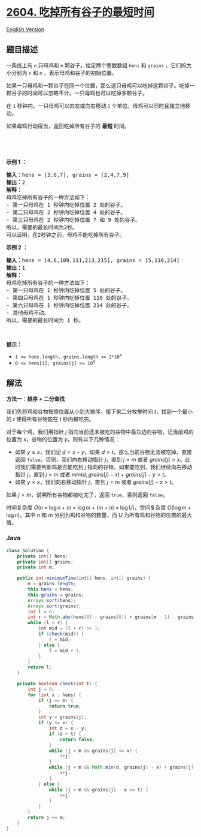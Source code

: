 # [2604. 吃掉所有谷子的最短时间](https://leetcode.cn/problems/minimum-time-to-eat-all-grains)

[English Version](/solution/2600-2699/2604.Minimum%20Time%20to%20Eat%20All%20Grains/README_EN.md)

## 题目描述

<p>一条线上有 <code>n</code> 只母鸡和 <code>m</code> 颗谷子。给定两个整数数组 <code>hens</code> 和 <code>grains</code> ，它们的大小分别为 <code>n</code> 和 <code>m</code> ，表示母鸡和谷子的初始位置。</p>

<p>如果一只母鸡和一颗谷子在同一个位置，那么这只母鸡可以吃掉这颗谷子。吃掉一颗谷子的时间可以忽略不计。一只母鸡也可以吃掉多颗谷子。</p>

<p>在 <code>1</code> 秒钟内，一只母鸡可以向左或向右移动 <code>1</code> 个单位。母鸡可以同时且独立地移动。</p>

<p>如果母鸡行动得当，返回吃掉所有谷子的 <strong>最短</strong> 时间。</p>

<p>&nbsp;</p>

<p>&nbsp;</p>

<p><strong class="example">示例 1 ：</strong></p>

<pre>
<b>输入：</b>hens = [3,6,7], grains = [2,4,7,9]
<b>输出：</b>2
<b>解释：</b>
母鸡吃掉所有谷子的一种方法如下：
- 第一只母鸡在 1 秒钟内吃掉位置 2 处的谷子。
- 第二只母鸡在 2 秒钟内吃掉位置 4 处的谷子。
- 第三只母鸡在 2 秒钟内吃掉位置 7 和 9 处的谷子。 
所以，需要的最长时间为2秒。 
可以证明，在2秒钟之前，母鸡不能吃掉所有谷子。</pre>

<p><strong class="example">示例 2 ：</strong></p>

<pre>
<b>输入：</b>hens = [4,6,109,111,213,215], grains = [5,110,214]
<b>输出：</b>1
<b>解释：</b>
母鸡吃掉所有谷子的一种方法如下：
- 第一只母鸡在 1 秒钟内吃掉位置 5 处的谷子。
- 第四只母鸡在 1 秒钟内吃掉位置 110 处的谷子。
- 第六只母鸡在 1 秒钟内吃掉位置 214 处的谷子。
- 其他母鸡不动。 
所以，需要的最长时间为 1 秒。</pre>

<p>&nbsp;</p>

<p><strong>提示：</strong></p>

<ul>
	<li><code>1 &lt;= hens.length, grains.length &lt;= 2*10<sup>4</sup></code></li>
	<li><code>0 &lt;= hens[i], grains[j] &lt;= 10<sup>9</sup></code></li>
</ul>

## 解法

**方法一：排序 + 二分查找**

我们先将鸡和谷物按照位置从小到大排序，接下来二分枚举时间 $t$，找到一个最小的 $t$ 使得所有谷物能在 $t$ 秒内被吃完。

对于每个鸡，我们用指针 $j$ 指向当前还未被吃的谷物中最左边的谷物，记当前鸡的位置为 $x$，谷物的位置为 $y$，则有以下几种情况：

-   如果 $y \leq x$，我们记 $d = x - y$，如果 $d \gt t$，那么当前谷物无法被吃掉，直接返回 `false`。否则，我们向右移动指针 $j$，直到 $j=m$ 或者 $grains[j] \gt x$。此时我们需要判断鸡是否能吃到 $j$ 指向的谷物，如果能吃到，我们继续向右移动指针 $j$，直到 $j=m$ 或者 $min(d, grains[j] - x) + grains[j] - y \gt t$。
-   如果 $y \lt x$，我们向右移动指针 $j$，直到 $j=m$ 或者 $grains[j] - x \gt t$。

如果 $j=m$，说明所有谷物都被吃完了，返回 `true`，否则返回 `false`。

时间复杂度 $O(n \times \log n + m \times \log m + (m + n) \times \log U)$，空间复杂度 $O(\log m + \log n)$。其中 $n$ 和 $m$ 分别为鸡和谷物的数量，而 $U$ 为所有鸡和谷物的位置的最大值。

### **Java**

```java
class Solution {
    private int[] hens;
    private int[] grains;
    private int m;

    public int minimumTime(int[] hens, int[] grains) {
        m = grains.length;
        this.hens = hens;
        this.grains = grains;
        Arrays.sort(hens);
        Arrays.sort(grains);
        int l = 0;
        int r = Math.abs(hens[0] - grains[0]) + grains[m - 1] - grains[0];
        while (l < r) {
            int mid = (l + r) >> 1;
            if (check(mid)) {
                r = mid;
            } else {
                l = mid + 1;
            }
        }
        return l;
    }

    private boolean check(int t) {
        int j = 0;
        for (int x : hens) {
            if (j == m) {
                return true;
            }
            int y = grains[j];
            if (y <= x) {
                int d = x - y;
                if (d > t) {
                    return false;
                }
                while (j < m && grains[j] <= x) {
                    ++j;
                }
                while (j < m && Math.min(d, grains[j] - x) + grains[j] - y <= t) {
                    ++j;
                }
            } else {
                while (j < m && grains[j] - x <= t) {
                    ++j;
                }
            }
        }
        return j == m;
    }
}
```
